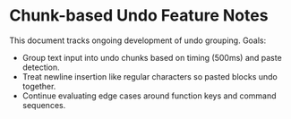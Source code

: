 # Chunk-based Undo Feature Notes

This document tracks ongoing development of undo grouping. Goals:

- Group text input into undo chunks based on timing (500ms) and paste detection.
- Treat newline insertion like regular characters so pasted blocks undo together.
- Continue evaluating edge cases around function keys and command sequences.

